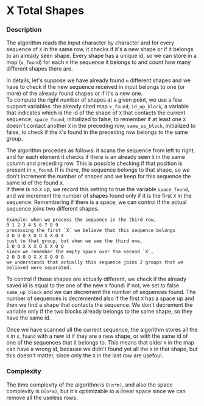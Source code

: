 # X Total Shapes

### Description
The algorithm reads the input character by character and for every sequence of `X` in the same row, it checks if it's a new shape or if it belongs to an already seen shape. Every shape has a unique id, so we can store in a map (`x_found`) for each `X` the sequence it belongs to and count how many different shapes there are.

In details, let's suppose we have already found `n` different shapes and we have to check if the new sequence received in input belongs to one (or more) of the already found shapes or if it's a new one.  
To compute the right number of shapes at a given point, we use a few support variables: the already cited map `x_found`; `id_up_block`, a variable that indicates which is the id of the shape of `X` that contacts the current sequence; `space_found`, initialized to false, to remember if at least one `X` doesn't contact another `X` in the preceding row; `same_up_block`, initialized to false, to check if the `X`'s found in the preceding row belongs to the same group.

The algorithm procedes as follows: it scans the sequence from left to right, and for each element it checks if there is an already seen `X` in the same column and preceding row. This is possible checking if that position is present in `x_found`. If is there, the sequence belongs to that shape, so we don't increment the number of shapes and we keep for this sequence the same id of the found x.  
If there is no `X` up, we record this setting to true the variable `space_found`, and we increment the number of shapes found only if it is the first `X` in the sequence. Remembering if there is a space, we can control if the actual sequence joins two different shapes.


```
Example: when we process the sequence in the third row,                       0 1 2 3 4 5 6 7 8 9
processing the first `X` we believe that this sequence belongs              0 O O O X O O X X O X
just to that group, but when we see the third one,                          1 O O X X X O X X O O
since we remember the empty space over the second `X`,                      2 O O O O X X X O O O 
we understands that actually this sequence joins 2 groups that we believed were separated.
```

To control if those shapes are actually different, we check if the already saved id is equal to the one of the new `X` found: if not, we set to false `same_up_block` and we can decrement the number of sequences found. The number of sequences is decremented also if the first `X` has a space up and then we find a shape that contacts the sequence. We don't decrement the variable only if the two blocks already belongs to the same shape, so they have the same id.

Once we have scanned all the current sequence, the algorithm stores all the `X` in `x_found` with a new id if they are a new shape, or with the same id of one of the sequences that it belongs to. This means that older `X` in the map can have a wrong id, because we didn't found yet all the `X` in that shape, but this doesn't matter, since only the `X` in the last row are usefoul.

### Complexity
The time complexity of the algorithm is `O(n*m)`, and also the space complexity is `O(n*m)`, but it's optimizable to a linear space since we can remove all the useless rows.
